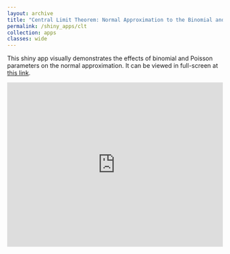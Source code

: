 ```yaml
---
layout: archive
title: "Central Limit Theorem: Normal Approximation to the Binomial and Poisson Distributions"
permalink: /shiny_apps/clt
collection: apps
classes: wide
---
```


This shiny app visually demonstrates the effects of binomial and Poisson parameters on the normal approximation. It can be viewed in full-screen at <a href="https://taylor-grimm.shinyapps.io/clt_shiny/">this link</a>.

<embed src="https://taylor-grimm.shinyapps.io/clt_shiny/" style="width:100%; height: 40vw;">
